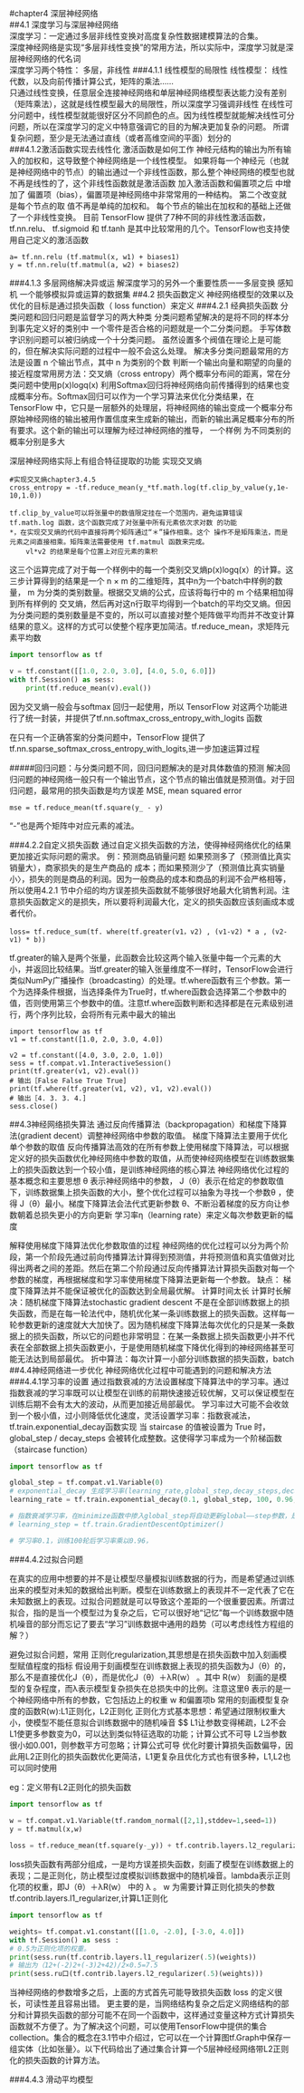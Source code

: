 #chapter4 深层神经网络  
##4.1 深度学习与深层神经网络  
深度学习：一定通过多层非线性变换对高度复杂性数据建模算法的合集。  
深度神经网络是实现“多层非线性变换”的常用方法，所以实际中，深度学习就是深层神经网络的代名词  
深度学习两个特性： 多层，非线性
###4.1.1 线性模型的局限性
    线性模型：
    线性代数，以及向前传播计算公式，矩阵的乘法……    
    只通过线性变换，任意层全连接神经网络和单层神经网络模型表达能力没有差别（矩阵乘法），这就是线性模型最大的局限性，所以深度学习强调非线性
    在线性可分问题中，线性模型就能很好区分不同颜色的点。因为线性模型就能解决线性可分问题，所以在深度学习的定义中特意强调它的目的为解决更加复杂的问题。 所谓复杂问题，至少是无法通过直线（或者高维空间的平面）划分的    
###4.1.2激活函数实现去线性化
激活函数是如何工作
神经元结构的输出为所有输入的加权和，这导致整个神经网络是一个线性模型。
如果将每一个神经元（也就是神经网络中的节点）的输出通过一个非线性函数，那么整个神经网络的模型也就不再是线性的了，这个非线性函数就是激活函数
加入激活函数和偏置项之后
中增加了 偏置项（bias），偏置项是神经网络中非常常用的一种结构。 第二个改变就是每个节点的取 值不再是单纯的加权和。 每个节点的输出在加权和的基础上还做了一个非线性变换。 
目前 TensorFlow 提供了7种不同的非线性激活函数，tf.nn.relu、 tf.sigmoid 和 tf.tanh 是其中比较常用的几个。TensorFlow也支持使用自己定义的激活函数
```
a= tf.nn.relu (tf.matmul(x, w1) + biases1)
y = tf.nn.relu(tf.matmul(a, w2) + biases2)
```
###4.1.3 多层网络解决异或运
解深度学习的另外一个重要性质一一多层变换
感知机
一个能够模拟异或运算的数据集
##4.2 损失函数定义
神经网络模型的效果以及 优化的目标是通过损失函数（ loss function）来定义
###4.2.1 经典损失函数
分类问题和回归问题是监督学习的两大种类
分类问题希望解决的是将不同的样本分到事先定义好的类别中
一个零件是否合格的问题就是一个二分类问题。
手写体数字识别问题可以被归纳成一个十分类问题。
虽然设置多个阀值在理论上是可能的，但在解决实际问题的过程中一般不会这么处理。 
解决多分类问题最常用的方法是设置 n 个输出节点，其中 n 为类别的个数
判断一个输出向量和期望的向量的接近程度常用房方法：交叉熵（cross entropy）两个概率分布间的距离，常在分类问题中使用p(x)logq(x)
利用Softmax回归将神经网络向前传播得到的结果也变成概率分布。Softmax回归可以作为一个学习算法来优化分类结果，在 TensorFlow 中，它只是一层额外的处理层，将神经网络的输出变成一个概率分布
原始神经网络的输出被用作置信度来生成新的输出，而新的输出满足概率分布的所有要求。这个新的输出可以理解为经过神经网络的推导， 一个样例 为不同类别的概率分别是多大

深层神经网络实际上有组合特征提取的功能
实现交叉熵
```
#实现交叉熵chapter3.4.5
cross_entropy = -tf.reduce_mean(y_*tf.math.log(tf.clip_by_value(y,1e-10,1.0))
```
    tf.clip_by_value可以将张量中的数值限定挂在一个范围内，避免运算错误
    tf.math.log 函数，这个函数完成了对张量中所有元素依次求对数 的功能  
    *，在实现交叉熵的代码中直接将两个矩阵通过“＊”操作相乘。这个 操作不是矩阵乘法，而是元素之间直接相乘。矩阵乘法需要使用 tf.matmul 函数来完成。  
        vl*v2 的结果是每个位置上对应元素的乘积
这三个运算完成了对于每一个样例中的每一个类别交叉熵p(x)logq(x）的计算。这三步计算得到的结果是一个 n × m 的二维矩阵，其中n为一个batch中样例的数量， m 为分类的类别数量。根据交叉熵的公式，应该将每行中的 m 个结果相加得到所有样例的 交叉熵，然后再对这n行取平均得到一个batch的平均交叉熵。但因为分类问题的类别数量是不变的，所以可以直接对整个矩阵做平均而并不改变计算结果的意义。这样的方式可以使整个程序更加简洁。tf.reduce_mean，求矩阵元素平均数
```python
import tensorflow as tf

v = tf.constant([[1.0, 2.0, 3.0], [4.0, 5.0, 6.0]])
with tf.Session() as sess:
    print(tf.reduce_mean(v).eval())
``` 

因为交叉熵一般会与softmax 回归一起使用，所以 TensorFlow 对这两个功能进行了统一封装，并提供了tf.nn.softmax_cross_entropy_with_logits 函数

在只有一个正确答案的分类问题中，TensorFlow 提供了tf.nn.sparse_softmax_cross_entropy_with_logits,进一步加速运算过程

#####回归问题：与分类问题不同，回归问题解决的是对具体数值的预测
解决回归问题的神经网络一般只有一个输出节点，这个节点的输出值就是预测值。对于回归问题，最常用的损失函数是均方误差 MSE, mean squared error 
```
mse = tf.reduce_mean(tf.square(y_ - y)
```
“-”也是两个矩阵中对应元素的减法。

###4.2.2自定义损失函数
通过自定义损失函数的方法，使得神经网络优化的结果更加接近实际问题的需求。
例：预测商品销量问题
    如果预测多了（预测值比真实销量大），商家损失的是生产商品的 成本；而如果预测少了（预测值比真实销量小〉，损失的则是商品的利润。因为一般商品的成本和商品的利润不会严格相等，所以使用4.2.1 节中介绍的均方误差损失函数就不能够很好地最大化销售利润。注意损失函数定义的是损失，所以要将利润最大化，定义的损失函数应该刻画成本或者代价。 
```
loss= tf.reduce_sum(tf. where(tf.greater(v1，v2) , (v1-v2) * a , (v2-v1) * b))
```
tf.greater的输入是两个张量，此函数会比较这两个输入张量中每一个元素的大小，并返回比较结果。当tf.greater的输入张量维度不一样时，TensorFlow会进行类似NumPy广播操作（broadcasting）的处理。tf.where函数有三个参数。第一个为选择条件根据，当选择条件为True时，tf.where函数会选择第二个参数中的值，否则使用第三个参数中的值。注意tf.where函数判断和选择都是在元素级别进行，两个序列比较，会将所有元素中最大的输出
```
import tensorflow as tf
v1 = tf.constant([1.0, 2.0, 3.0, 4.0])

v2 = tf.constant([4.0, 3.0, 2.0, 1.0])
sess = tf.compat.v1.InteractiveSession()
print(tf.greater(v1, v2).eval())
# 输出［False False True True]
print(tf.where(tf.greater(v1, v2), v1, v2).eval())
# 输出［4. 3. 3. 4.]
sess.close()
```

##4.3神经网络损失算法
通过反向传播算法（backpropagation）和梯度下降算法(gradient decent）调整神经网络中参数的取值。
梯度下降算法主要用于优化单个参数的取值
反向传播算法高效的在所有参数上使用梯度下降算法，可以根据定义好的损失函数优化神经网络中参数的取值，从而使神经网络模型在训练数据集上的损失函数达到一个较小值，是训练神经网络的核心算法
神经网络优化过程的基本概念和主要思想
 θ 表示神经网络中的参数， J（θ）表示在给定的参数取值下，训练数据集上损失函数的大小，整个优化过程可以抽象为寻找一个参数θ ，使得 J（θ）最小。梯度下降算法会法代式更新参数 θ、不断沿着梯度的反方向让参数朝着总损失更小的方向更新
学习率η（learning rate）来定义每次参数更新的幅度

解释使用梯度下降算法优化参数取值的过程
    神经网络的优化过程可以分为两个阶段，第一个阶段先通过前向传播算法计算得到预测值，井将预测值和真实值做对比得出两者之间的差距。然后在第二个阶段通过反向传播算法计算损失函数对每一个参数的梯度，再根据梯度和学习率使用梯度下降算法更新每一个参数。
缺点：
    梯度下降算法并不能保证被优化的函数达到全局最优解。
    计算时间太长
计算时长解决：随机梯度下降算法stochastic gradient descent
    不是在全部训练数据上的损失函数，而是在每一轮法代中，随机优化某一条训练数据上的损失函数。这样每一轮参数更新的速度就大大加快了。因为随机梯度下降算法每次优化的只是某一条数据上的损失函数，所以它的问题也非常明显：在某一条数据上损失函数更小并不代表在全部数据上损失函数更小，于是使用随机梯度下降优化得到的神经网络甚至可能无法达到局部最优。 
折中算法：每次计算一小部分训练数据的损失函数，batch
##4.4神经网络进一步优化
神经网络优化过程中可能遇到的问题和解决方法
###4.4.1学习率的设置
通过指数衰减的方法设置梯度下降算法中的学习率。通过指数衰减的学习率既可以让模型在训练的前期快速接近较优解，又可以保证模型在训练后期不会有太大的波动，从而更加接近局部最优。
学习率过大可能不会收敛到一个极小值，过小则降低优化速度，灵活设置学习率：指数衰减法，tf.train.exponential_decay函数实现
当 staircase 的值被设置为 True 时， global_step / decay_steps 会被转化成整数。这使得学习率成为一个阶梯函数（staircase function）
```python
import tensorflow as tf

global_step = tf.compat.v1.Variable(0)
# exponential_decay 生成学习率(learning_rate,global_step,decay_steps,decay_rate,staircase)
learning_rate = tf.train.exponential_decay(0.1, global_step, 100, 0.96, staircase=True)

# 指数衰减学习率，在minimize函数中掺入global_step将自动更新global——step参数，是的学习率得到更新
# learning_step = tf.train.GradientDescentOptimizer()

# 学习率0.1，训练100轮后学习率乘以0.96，
```
###4.4.2过拟合问题

在真实的应用中想要的并不是让模型尽量模拟训练数据的行为，而是希望通过训练出来的模型对未知的数据给出判断。模型在训练数据上的表现并不一定代表了它在未知数据上的表现。过拟合问题就是可以导致这个差距的一个很重要因素。所谓过拟合，指的是当一个模型过为复杂之后，它可以很好地“记忆”每一个训练数据中随机噪音的部分而忘记了要去“学习”训练数据中通用的趋势（可以考虑线性方程组的解？）

避免过拟合问题，常用 正则化regularization,其思想是在损失函数中加入刻画模型赋值程度的指标
假设用于刻画模型在训练数据上表现的损失函数为J（θ）的，那么不是直接优化J（θ），而是优化J（θ）＋λR(w） 。其中 R(w） 刻画的是模型的复杂程度，而λ表示模型复杂损失在总损失中的比例。注意这里θ 表示的是一个神经网络中所有的参数，它包括边上的权重 w 和偏置项b
常用的刻画模型复杂度的函数R(w):L1正则化，L2正则化
正则化方式基本思想：希望通过限制权重大小，使模型不能任意拟合训练数据中的随机噪音
$$
L1让参数变得稀疏，L2不会
L1使更多参数变为0，可以达到类似特征选取的功能；计算公式不可导
L2当参数很小如0.001，则参数平方可忽略；计算公式可导
优化时要计算损失函数偏导，因此用L2正则化的损失函数优化更简洁，L1更复杂且优化方式也有很多种，L1,L2也可以同时使用

eg：定义带有L2正则化的损失函数
```python
import tensorflow as tf
 
w = tf.compat.v1.Variable(tf.random_normal([2,1],stddev=1,seed=1))
y = tf.matmul(x,w)

loss = tf.reduce_mean(tf.square(y-_y)) + tf.contrib.layers.l2_regularizer(lambd)(w)

```
loss损失函数有两部分组成，一是均方误差损失函数，刻画了模型在训练数据上的表现；二是正则化，防止模型过度模拟训练数据中的随机噪音。lambda表示正则化项的权重，即J（θ）＋λR(w） 中的 λ 。 w 为需要计算正则化损失的参数
tf.contrib.layers.l1_regularizer,计算L1正则化
```python
import tensorflow as tf

weights= tf.compat.v1.constant([[1.0, -2.0], [-3.0, 4.0]])
with tf.Session() as sess :
# 0.5为正则化项的权重。 
print(sess.run(tf.contrib.layers.l1_regularizer(.5)(weights))
# 输出为（12+(-2)2+(-3)2+42)/2×0.5=7.5
print(sess.ru口(tf.contrib.layers.l2_regularizer(.5)(weights)))

```
当神经网络的参数增多之后，上面的方式首先可能导致损失函数 loss 的定义很长，可读性差且容易出错。
更主要的是，当网络结构复杂之后定义网络结构的部分和计算损失函数的部分可能不在同一个函数中，这样通过变量这种方式计算损失函数就不方便了。为了解决这个问题，可以使用TensorFlow中提供的集合collection。集合的概念在3.1节中介绍过，它可以在一个计算图tf.Graph中保存一组实体（比如张量〉。以下代码给出了通过集合计算一个5层神经经网络带L2正则化的损失函数的计算方法。


###4.4.3 滑动平均模型

